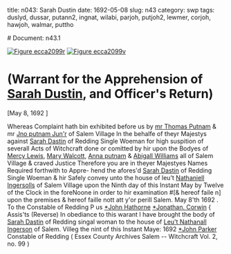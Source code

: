 title: n043: Sarah Dustin
date: 1692-05-08
slug: n43
category: swp
tags: duslyd, dussar, putann2, ingnat, wilabi, parjoh, putjoh2, lewmer, corjoh, hawjoh, walmar, puttho


<div markdown class="doc" id="n43.1"># Document: n43.1

[![Figure ecca2099r](archives/ecca/thumb/ecca2099r.jpg)](archives/ecca/large/ecca2099r.jpg)
[![Figure ecca2099v](archives/ecca/thumb/ecca2099v.jpg)](archives/ecca/large/ecca2099v.jpg)

# (Warrant for the Apprehension of [Sarah Dustin](/tag/dussar.html), and Officer's Return)

[May 8, 1692 ]

Whereas Complaint hath bin exhibited before us by [mr Thomas Putnam](/tag/puttho.html) & mr [Jno putnam Jun'r](/tag/putjoh2.html) of Salem Village In the behalfe of  theyr Majestys against [Sarah Dastin](/tag/dussar.html) of Redding Single Woeman for  high suspition of severall Acts of Witchcraft done or comitted by  hir upon the Bodyes of [Mercy Lewis](/tag/lewmer.html), [Mary Walcott](/tag/walmar.html), [Anna putnam](/tag/putann2.html)  & [Abigall Williams](/tag/wilabi.html) all of Salem Village & craved Justice Therefore  you are in theyer Majestyes Names Required forthwith to Appre-  hend the afores'd [Sarah Dastin](/tag/dussar.html) of Redding Single Woeman & hir Safely convey unto the house of leu't [Nathaniell Ingersolls](/tag/ingnat.html) of Salem  Village upon the Ninth day of this Instant May by Twelve of the  Clock in the foreNoone in order to hir examination #[& hereof  faile n] upon the premises & hereof faille nott att y'or perill Salem.  May 8'th 1692 .
To the Constable of Redding   P us [*John Hathorne](/tag/hawjoh.html)  [*Jonathan. Corwin](/tag/corjoh.html) {  Assis'ts (Reverse)  In obediance to this warant I have brought the body of [Sarah Dastin](/tag/dussar.html) of Redding singal woman to the house of [Leu't Nathanall Ingerson](/tag/ingnat.html) of Salem. Villeg the nint of this Instant Maye: 1692 [*John Parker](/tag/parjoh.html) Constable of Redding ( Essex County Archives Salem -- Witchcraft Vol. 2, no. 99 )</div>